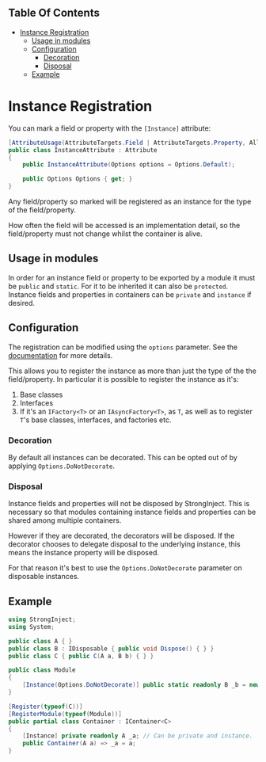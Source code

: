 <!-- START doctoc generated TOC please keep comment here to allow auto update -->
<!-- DON'T EDIT THIS SECTION, INSTEAD RE-RUN doctoc TO UPDATE -->
## Table Of Contents

- [Instance Registration](#instance-registration)
  - [Usage in modules](#usage-in-modules)
  - [Configuration](#configuration)
    - [Decoration](#decoration)
    - [Disposal](#disposal)
  - [Example](#example)

<!-- END doctoc generated TOC please keep comment here to allow auto update -->

# Instance Registration

You can mark a field or property with the `[Instance]` attribute:

```csharp
[AttributeUsage(AttributeTargets.Field | AttributeTargets.Property, AllowMultiple = false, Inherited = false)]
public class InstanceAttribute : Attribute
{
    public InstanceAttribute(Options options = Options.Default);

    public Options Options { get; }
}
```

Any field/property so marked will be registered as an instance for the type of the field/property.

How often the field will be accessed is an implementation detail, so the field/property must not change whilst the container is alive.

## Usage in modules

In order for an instance field or property to be exported by a module it must be `public` and `static`. For it to be inherited it can also be `protected`. Instance fields and properties in containers can be `private` and `instance` if desired.

## Configuration

The registration can be modified using the `options` parameter. See the [documentation](https://github.com/YairHalberstadt/stronginject/wiki/Registration#options) for more details.

This allows you to register the instance as more than just the type of the the field/property. In particular it is possible to register the instance as it's:

1. Base classes
2. Interfaces
3. If it's an `IFactory<T>` or an `IAsyncFactory<T>`, as `T`, as well as to register `T`'s base classes, interfaces, and factories etc.

### Decoration

By default all instances can be decorated. This can be opted out of by applying `Options.DoNotDecorate`.

### Disposal

Instance fields and properties will not be disposed by StrongInject. This is necessary so that modules containing instance fields and properties can be shared among multiple containers.

However if they are decorated, the decorators will be disposed. If the decorator chooses to delegate disposal to the underlying instance, this means the instance property will be disposed.

For that reason it's best to use the `Options.DoNotDecorate` parameter on disposable instances.

## Example

```csharp
using StrongInject;
using System;

public class A { }
public class B : IDisposable { public void Dispose() { } }
public class C { public C(A a, B b) { } }

public class Module
{
    [Instance(Options.DoNotDecorate)] public static readonly B _b = new B(); // Must be public and static. `Options.DoNotDecorate` is best practice as `B` is disposable.
}

[Register(typeof(C))]
[RegisterModule(typeof(Module))]
public partial class Container : IContainer<C>
{
    [Instance] private readonly A _a; // Can be private and instance.
    public Container(A a) => _a = a;
}
```
